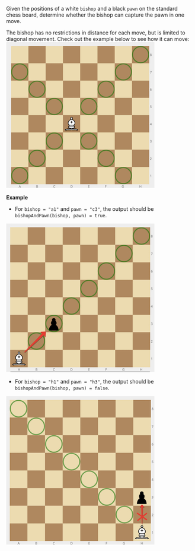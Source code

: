 Given the positions of a white `bishop` and a black `pawn` on the standard chess board, determine whether the bishop can capture the pawn in one move.

The bishop has no restrictions in distance for each move, but is limited to diagonal movement. Check out the example below to see how it can move:
![bishop](bishop.jpg)

**Example**

* For `bishop = "a1"` and `pawn = "c3"`, the output should be `bishopAndPawn(bishop, pawn) = true`.

![ex1](ex1.jpg)


* For `bishop = "h1"` and `pawn = "h3"`, the output should be `bishopAndPawn(bishop, pawn) = false`.

![ex2](ex2.jpg)
